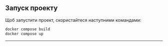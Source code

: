 ## Запуск проекту

Щоб запустити проект, скористайтеся наступними командами:

```bash
docker compose build
docker compose up
```

---
